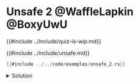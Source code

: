 # Unsafe 2 @WaffleLapkin @BoxyUwU

{{#include ../include/quiz-is-wip.md}}

{{#include ../include/unsafe.md}}

```rust
{{#include ../../code/examples/unsafe_2.rs}}
```

<details>
<summary>Solution</summary>

```
{{#include ../../code/examples/stderr/unsafe_2.stderr}}
```

Even though all bitpatterns are valid for a `u16` (and all integer types in general), creating an integer value from uninitialized memory is still undefined behavior. Since uninitialized memory does not have a fixed value, it cannot be used to generate an integer, which are for fixed bit patterns. More details can be found in the [`MaybeUnint` documentation](https://doc.rust-lang.org/std/mem/union.MaybeUninit.html).
</details>
